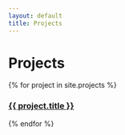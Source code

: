 ```yaml
---
layout: default
title: Projects
---
```


<h1>Projects</h1>

<div class="project-grid">
  {% for project in site.projects %}
    <div class="project-card">
      <h3><a href="{{ project.url }}">{{ project.title }}</a></h3>
      <!-- <p>{{ project.excerpt }}</p> -->
    </div>
  {% endfor %}
</div>